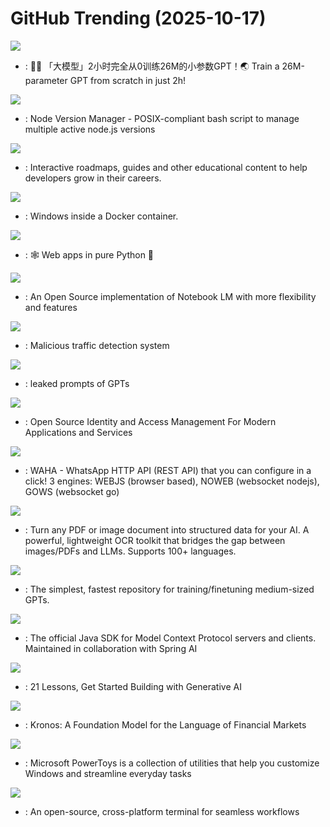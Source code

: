 # GitHub Trending (2025-10-17)

![](https://img.shields.io/badge/Python-New%20265-green?style=flat-square&logo=appveyor)
- [](https://github.comundefined): 🚀🚀 「大模型」2小时完全从0训练26M的小参数GPT！🌏 Train a 26M-parameter GPT from scratch in just 2h!

![](https://img.shields.io/badge/Shell-New%20427-green?style=flat-square&logo=appveyor)
- [](https://github.comundefined): Node Version Manager - POSIX-compliant bash script to manage multiple active node.js versions

![](https://img.shields.io/badge/TypeScript-New%20194-green?style=flat-square&logo=appveyor)
- [](https://github.comundefined): Interactive roadmaps, guides and other educational content to help developers grow in their careers.

![](https://img.shields.io/badge/Shell-New%20186-green?style=flat-square&logo=appveyor)
- [](https://github.comundefined): Windows inside a Docker container.

![](https://img.shields.io/badge/Python-New%20406-green?style=flat-square&logo=appveyor)
- [](https://github.comundefined): 🕸️ Web apps in pure Python 🐍

![](https://img.shields.io/badge/Python-New%2057-green?style=flat-square&logo=appveyor)
- [](https://github.comundefined): An Open Source implementation of Notebook LM with more flexibility and features

![](https://img.shields.io/badge/Python-New%2082-green?style=flat-square&logo=appveyor)
- [](https://github.comundefined): Malicious traffic detection system

![](https://img.shields.io/badge/none-New%20321-green?style=flat-square&logo=appveyor)
- [](https://github.comundefined): leaked prompts of GPTs

![](https://img.shields.io/badge/Java-New%2031-green?style=flat-square&logo=appveyor)
- [](https://github.comundefined): Open Source Identity and Access Management For Modern Applications and Services

![](https://img.shields.io/badge/TypeScript-New%20261-green?style=flat-square&logo=appveyor)
- [](https://github.comundefined): WAHA - WhatsApp HTTP API (REST API) that you can configure in a click! 3 engines: WEBJS (browser based), NOWEB (websocket nodejs), GOWS (websocket go)

![](https://img.shields.io/badge/Python-New%20459-green?style=flat-square&logo=appveyor)
- [](https://github.comundefined): Turn any PDF or image document into structured data for your AI. A powerful, lightweight OCR toolkit that bridges the gap between images/PDFs and LLMs. Supports 100+ languages.

![](https://img.shields.io/badge/Python-New%20335-green?style=flat-square&logo=appveyor)
- [](https://github.comundefined): The simplest, fastest repository for training/finetuning medium-sized GPTs.

![](https://img.shields.io/badge/Java-New%2010-green?style=flat-square&logo=appveyor)
- [](https://github.comundefined): The official Java SDK for Model Context Protocol servers and clients. Maintained in collaboration with Spring AI

![](https://img.shields.io/badge/Jupyter%20Notebook-New%2098-green?style=flat-square&logo=appveyor)
- [](https://github.comundefined): 21 Lessons, Get Started Building with Generative AI

![](https://img.shields.io/badge/Python-New%20163-green?style=flat-square&logo=appveyor)
- [](https://github.comundefined): Kronos: A Foundation Model for the Language of Financial Markets

![](https://img.shields.io/badge/C%23-New%2079-green?style=flat-square&logo=appveyor)
- [](https://github.comundefined): Microsoft PowerToys is a collection of utilities that help you customize Windows and streamline everyday tasks

![](https://img.shields.io/badge/Go-New%2083-green?style=flat-square&logo=appveyor)
- [](https://github.comundefined): An open-source, cross-platform terminal for seamless workflows

